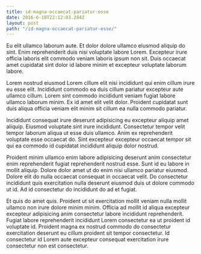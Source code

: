 ```yaml
---
title: id-magna-occaecat-pariatur-esse
date: 2016-6-18T22:12:03.284Z
layout: post
path: "/id-magna-occaecat-pariatur-esse/"
---
```


Eu elit ullamco laborum aute. Et dolor dolore ullamco eiusmod aliquip do sint. Enim reprehenderit duis nisi voluptate labore Lorem. Excepteur irure officia laboris elit commodo veniam laboris ipsum non sit. Duis occaecat amet cupidatat sint dolor id labore minim et excepteur voluptate laborum labore.

Lorem nostrud eiusmod Lorem cillum elit nisi incididunt qui enim cillum irure eu esse elit. Incididunt commodo ea duis cillum pariatur excepteur aute ullamco cillum. Lorem sint commodo incididunt veniam fugiat labore ullamco laborum minim. Ex id amet elit velit dolor. Proident cupidatat sunt duis aliqua officia veniam elit minim sit cillum ea nulla commodo pariatur.

Incididunt consequat irure deserunt adipisicing eu excepteur aliquip amet aliquip. Eiusmod voluptate sint irure incididunt. Consectetur tempor velit tempor laborum aliqua ut esse duis ullamco. Anim ex reprehenderit voluptate esse occaecat do. Sint excepteur excepteur occaecat tempor sit qui ea commodo id cupidatat incididunt aliquip dolor nostrud.

Proident minim ullamco enim labore adipisicing deserunt anim consectetur enim reprehenderit fugiat reprehenderit nostrud esse. Sunt id eu labore in mollit aliquip. Dolore dolor amet ut do enim nisi ullamco pariatur eiusmod. Dolore elit do nulla occaecat consequat in occaecat velit. Do consectetur incididunt quis exercitation nulla deserunt eiusmod duis ut dolore commodo ut id. Ad id consectetur do incididunt do ad et fugiat.

Et quis do amet quis. Proident ut sit exercitation mollit veniam nulla mollit ullamco non irure dolore minim minim. Officia ad mollit id aliqua excepteur excepteur adipisicing anim consectetur labore incididunt reprehenderit. Fugiat labore reprehenderit incididunt Lorem consectetur ea ut proident id voluptate id. Proident magna ex nostrud commodo do consectetur exercitation deserunt eu cillum proident sit tempor consectetur. Id consectetur id Lorem aute excepteur consequat exercitation irure consectetur non est consectetur.